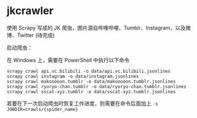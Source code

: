 # jkcrawler

使用 Scrapy 写成的 JK 爬虫，图片源自哔哩哔哩、Tumblr、Instagram，以及微博、Twitter (待完成)

启动爬虫：

在 Windows 上，需要在 PowerShell 中执行以下命令

```shell script
scrapy crawl api.vc.bilibili -o data/api.vc.bilibili.jsonlines
scrapy crawl instagram -o data/instagram.jsonlines
scrapy crawl makooooon.tumblr -o data/makooooon.tumblr.jsonlines
scrapy crawl ryoryo-chan.tumblr -o data/ryoryo-chan.tumblr.jsonlines
scrapy crawl sscat-xyz.tumblr -o data/sscat-xyz.tumblr.jsonlines
```

若要在下一次启动爬虫时恢复工作进度，则需要在命令后面加上 `-s JOBDIR=crawls/{spider_name}`

